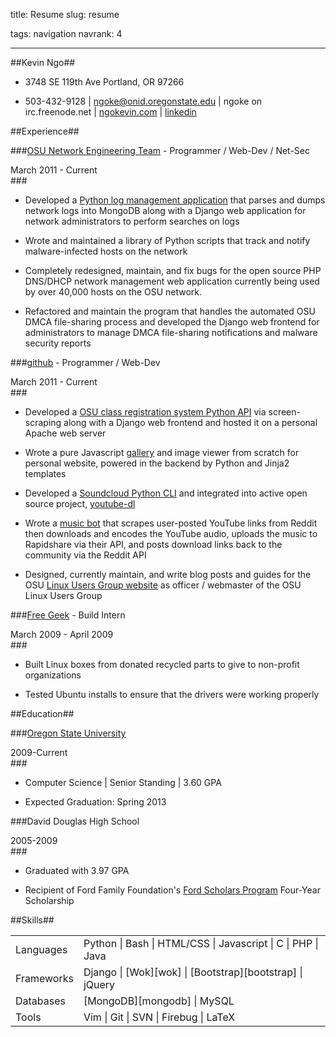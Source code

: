 title: Resume
slug: resume

tags: navigation
navrank: 4

---

<div id="resume">

##Kevin Ngo##
- 3748 SE 119th Ave Portland, OR 97266

- 503-432-9128 | ngoke@onid.oregonstate.edu | ngoke on irc.freenode.net |
[ngokevin.com](http://ngokevin.com) | [linkedin](http://www.linkedin.com/pub/kevin-ngo/42/576/b5a)

##Experience##

###<a class="job" href="http://oregonstate.edu/net">OSU Network Engineering Team</a>&nbsp;- Programmer / Web-Dev / Net-Sec <div class="date">March 2011 - Current</div>###

- Developed a [Python log management application][netshed] that parses and dumps network
  logs into MongoDB along with a Django web application for network
administrators to perform searches on logs

- Wrote and maintained a library of Python scripts that track and notify
  malware-infected hosts on the network

- Completely redesigned, maintain, and fix bugs for the open source PHP
  DNS/DHCP network management web application currently being used by over
40,000 hosts on the OSU network.

- Refactored and maintain the program that handles the automated OSU DMCA
  file-sharing process and developed the Django web frontend for administrators
to manage DMCA file-sharing notifications and malware security reports

[netshed]:http://github.com/ngokevin/netshed

###<a class="job" href="http://github.com/ngokevin">github</a>&nbsp;- Programmer / Web-Dev <div class="date">March 2011 - Current</div>###

- Developed a [OSU class registration system Python API][reglib] via
  screen-scraping along with a Django web frontend and hosted it on a personal
Apache web server

- Wrote a pure Javascript [gallery](/gallery) and image viewer from scratch for
  personal website, powered in the backend by Python and Jinja2 templates

- Developed a [Soundcloud Python CLI][soundcloud] and integrated into active
  open source project, [youtube-dl][youtube-dl]

- Wrote a [music bot][prestobot] that scrapes user-posted YouTube links from Reddit then
  downloads and encodes the YouTube audio, uploads the music to Rapidshare via
their API, and posts download links back to the community via the Reddit API

- Designed, currently maintain, and write blog posts and guides for the OSU
  [Linux Users Group website](http://lug.oregonstate.edu) as officer /
webmaster of the OSU Linux Users Group

[reglib]:http://github.com/ngokevin/reglib
[soundcloud]:http://github.com/ngokevin/soundcloud-dl
[prestobot]:http://www.reddit.com/r/listentothis/comments/l3j5w/prestobot_20111006_download_link_for_todays/
[youtube-dl]:http://github.com/rg3/youtube-dl

###<a class="job" href="http://freegeek.org">Free Geek</a>&nbsp;- Build Intern <div class="date">March 2009 - April 2009</div>###

- Built Linux boxes from donated recycled parts to give to non-profit organizations

- Tested Ubuntu installs to ensure that the drivers were working properly

##Education##


###<a href="http://eecs.oregonstate.edu/">Oregon State University</a> <div class="date">2009-Current</div>###

- Computer Science | Senior Standing | 3.60 GPA

- Expected Graduation: Spring 2013

###David Douglas High School <div class="date">2005-2009</div>###

- Graduated with 3.97 GPA

- Recipient of Ford Family Foundation's [Ford Scholars Program][ford] Four-Year Scholarship

##Skills##
<table>
    <tr><td>Languages</td><td>Python | Bash | HTML/CSS | Javascript | C | PHP | Java </td></tr>
    <tr><td>Frameworks</td><td>Django | [Wok][wok] | [Bootstrap][bootstrap] | jQuery</td></tr>
    <tr><td>Databases</td><td>[MongoDB][mongodb] | MySQL</td></tr>
    <tr><td>Tools</td><td>Vim | Git | SVN | Firebug | LaTeX</td></tr>
</table>

[ford]:http://www.tfff.org/ScholarshipPrograms/FordScholarsProgram/OregonFordScholars/tabid/65/Default.aspx
[mongodb]:http://mongodb.org
[wok]:http://github.com/mythmon/wok
[bootstrap]:http://twitter.github.com/bootstrap

</div>
